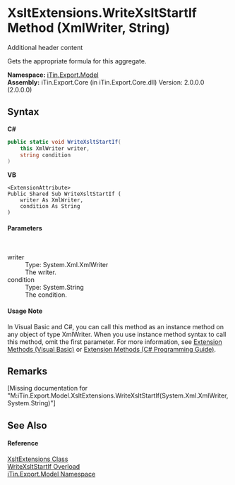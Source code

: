 # XsltExtensions.WriteXsltStartIf Method (XmlWriter, String)
Additional header content 

Gets the appropriate formula for this aggregate.

**Namespace:**&nbsp;<a href="N_iTin_Export_Model">iTin.Export.Model</a><br />**Assembly:**&nbsp;iTin.Export.Core (in iTin.Export.Core.dll) Version: 2.0.0.0 (2.0.0.0)

## Syntax

**C#**<br />
``` C#
public static void WriteXsltStartIf(
	this XmlWriter writer,
	string condition
)
```

**VB**<br />
``` VB
<ExtensionAttribute>
Public Shared Sub WriteXsltStartIf ( 
	writer As XmlWriter,
	condition As String
)
```


#### Parameters
&nbsp;<dl><dt>writer</dt><dd>Type: System.Xml.XmlWriter<br />The writer.</dd><dt>condition</dt><dd>Type: System.String<br />The condition.</dd></dl>

#### Usage Note
In Visual Basic and C#, you can call this method as an instance method on any object of type XmlWriter. When you use instance method syntax to call this method, omit the first parameter. For more information, see <a href="http://msdn.microsoft.com/en-us/library/bb384936.aspx">Extension Methods (Visual Basic)</a> or <a href="http://msdn.microsoft.com/en-us/library/bb383977.aspx">Extension Methods (C# Programming Guide)</a>.

## Remarks
\[Missing <remarks> documentation for "M:iTin.Export.Model.XsltExtensions.WriteXsltStartIf(System.Xml.XmlWriter,System.String)"\]

## See Also


#### Reference
<a href="T_iTin_Export_Model_XsltExtensions">XsltExtensions Class</a><br /><a href="Overload_iTin_Export_Model_XsltExtensions_WriteXsltStartIf">WriteXsltStartIf Overload</a><br /><a href="N_iTin_Export_Model">iTin.Export.Model Namespace</a><br />